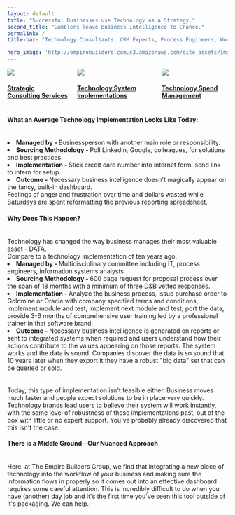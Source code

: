```yaml
---
layout: default
title: "Successful Businesses use Technology as a Strategy."
second_title: "Gamblers leave Business Intelligence to Chance."
permalink: /
title-bar: "Technology Consultants, CRM Experts, Process Engineers, Workflow Analysis, Business Analysis, System Integrators, Data Analysis, System Configuration"

hero_image: 'http://empirebuilders.com.s3.amazonaws.com/site_assets/imgs/header_home.jpg'
---
```


<div class="columns">
    <div class="fourth"><a href="{{site.baseurl}}/about" class=""><img class="animate-nudge-hover" src="{{site.baseurl}}/assets/img/lightbulb.png"><h4>Strategic Consulting Services</h4></a></div>
    <div class="fourth"><a href="{{site.baseurl}}/consult" class=""><img class="animate-nudge-hover" src="{{site.baseurl}}/assets/img/hammer-pen.png"><h4>Technology System Implementations</h4></a></div>
    <div class="fourth"><a href="{{site.baseurl}}/sectors" class=""><img class="animate-nudge-hover" src="{{site.baseurl}}/assets/img/hands.png"><h4>Technology Spend Management</h4></a></div>
</div>

<p><h4><strong>What an Average Technology Implementation Looks Like Today:</strong></h4><br> 
<strong><li>Managed by - </strong>Businessperson with another main role or responsibility.<br> 
<strong><li>Sourcing Methodology - </strong>Poll LinkedIn, Google, colleagues, for solutions and best practices.<br> 
<strong><li>Implementation - </strong>Stick credit card number into internet form, send link to intern for setup.<br>  
<strong><li>Outcome - </strong>Necessary business intelligence doesn't magically appear on the fancy, built-in dashboard.<br> Feelings of anger and frustration over time and dollars wasted while Saturdays are spent reformatting the previous reporting spreadsheet.</li></p>  

<p><h4><strong>Why Does This Happen?</h4></strong><br>
Technology has changed the way business manages their most valuable asset - DATA. <br>
Compare to a technology implementation of ten years ago:
<strong><li>Managed by - </strong>Multidisciplinary committee including IT, process engineers, information systems analysts<br>
<strong><li>Sourcing Methodology - </strong>600 page request for proposal process over the span of 18 months with a minimum of three D&B vetted responses.<br>
<strong><li>Implementation - </strong> Analyze the business process, issue purchase order to Goldmine or Oracle with company specified terms and conditions, implement module and test, implement next module and test, port the data, provide 3-6 months of comprehensive user training led by a professional trainer in that software brand.<br> 
<strong><li>Outcome - </strong>Necessary business intelligence is generated on reports or sent to integrated systems when required and users understand how their actions contribute to the values appearing on those reports. The system works and the data is sound. Companies discover the data is so sound that 10 years later when they export it they have a robust "big data" set that can be queried or sold. </li><br><br>
Today, this type of implementation isn't feasible either. Business moves much faster and people expect solutions to be in place very quickly. Technology brands lead users to believe their system will work instantly, with the same level of robustness of these implementations past, out of the box with little or no expert support. You've probably already discovered that this isn't the case. </p>

<p><h4><strong>There is a Middle Ground - Our Nuanced Approach</h4></strong><br>
Here, at The Empire Builders Group, we find that integrating a new piece of technology into the workflow of your business and making sure the information flows in properly so it comes out into an effective dashboard requires some careful attention. This is incredibly difficult to do when you have (another) day job and it's the first time you've seen this tool outside of it's packaging. We can help. </p>


